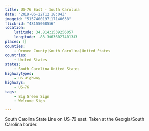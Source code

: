 ```yaml
---
title: US-76 East - South Carolina
date: "2019-06-22T12:18:04Z"
imageid: "5157400197117140638"
flickrid: "48155068556"
location:
    latitude: 34.81421539256057
    longitude: -83.30636027401383
places: []
counties:
    - Oconee County|South Carolina|United States
countries:
    - United States
states:
    - South Carolina|United States
highwaytypes:
    - US Highway
highways:
    - US-76
tags:
    - Big Green Sign
    - Welcome Sign

---
```

South Carolina State Line on US-76 east.  Taken at the Georgia/South Carolina border.